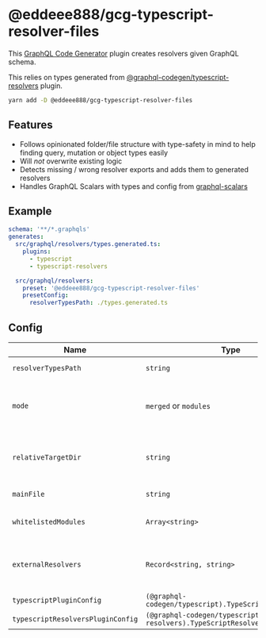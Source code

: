 # @eddeee888/gcg-typescript-resolver-files

This [GraphQL Code Generator](https://www.the-guild.dev/graphql/codegen) plugin creates resolvers given GraphQL schema.

This relies on types generated from [@graphql-codegen/typescript-resolvers](https://the-guild.dev/graphql/codegen/plugins/typescript/typescript-resolvers) plugin.

```bash
yarn add -D @eddeee888/gcg-typescript-resolver-files
```

## Features

- Follows opinionated folder/file structure with type-safety in mind to help finding query, mutation or object types easily
- Will _not_ overwrite existing logic
- Detects missing / wrong resolver exports and adds them to generated resolvers
- Handles GraphQL Scalars with types and config from [graphql-scalars](https://github.com/Urigo/graphql-scalars)

## Example

```yml
schema: '**/*.graphqls'
generates:
  src/graphql/resolvers/types.generated.ts:
    plugins:
      - typescript
      - typescript-resolvers

  src/graphql/resolvers:
    preset: '@eddeee888/gcg-typescript-resolver-files'
    presetConfig:
      resolverTypesPath: ./types.generated.ts
```

## Config

| Name                              | Type                                                                      | Description                                                                                                                                                                                                                                      |
| --------------------------------- | ------------------------------------------------------------------------- | ------------------------------------------------------------------------------------------------------------------------------------------------------------------------------------------------------------------------------------------------ |
| `resolverTypesPath`               | `string`                                                                  | (Required) Relative path to type file generated by `typescript-resolvers` plugin.                                                                                                                                                                |
| `mode`                            | `merged` or `modules`                                                     | (Default: `modules`) How files are collocated. `modules` detects containing dir of a schema file as "modules", then split resolvers into those modules. `merged` treats `baseOutputDir` as the one and only module and generates resolvers.      |
| `relativeTargetDir`               | `string`                                                                  | Relative path to target dir. For `config.mode=merged`, files will be generated into `<baseOutputDir>/<relativeTargetDir>`. For `config.mode=modules`, files will be generated into `<baseOutputDir>/<moduleName>/<relativeTargetDir>`            |
| `mainFile`                        | `string`                                                                  | File that puts all generated resolvers together. Relative from `baseOutputDir`                                                                                                                                                                   |
| `whitelistedModules`              | `Array<string>`                                                           | (Only works with `config.mode=modules`) Whitelists modules to generate files and main file for. Useful for gradual migrations.                                                                                                                   |
| `externalResolvers`               | `Record<string, string>`                                                  | Map of relative or absolute path (prefixed with `~`) to external or existing resolvers. e.g. `DateTime: ~graphql-scalars#DateTimeResolver`, `Query.me: '~@org/meResolver#default as meResolver'`, `User: 'otherResolvers#User as UserResolver'`. |
| `typescriptPluginConfig`          | `(@graphql-codegen/typescript).TypeScriptPluginConfig`                    | [typescript config](https://www.the-guild.dev/graphql/codegen/plugins/typescript/typescript) to override the defaults                                                                                                                            |
| `typescriptResolversPluginConfig` | `(@graphql-codegen/typescript-resolvers).TypeScriptResolversPluginConfig` | [typescript-resolvers config](https://www.the-guild.dev/graphql/codegen/plugins/typescript/typescript-resolvers) to override the defaults                                                                                                        |
